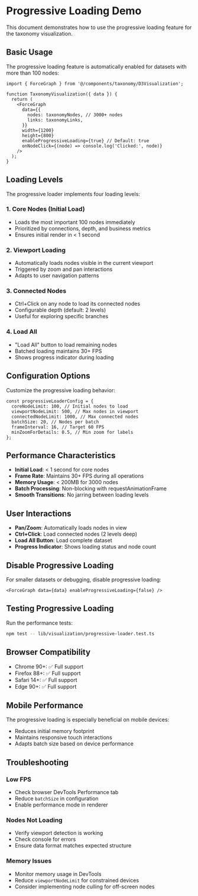 # Progressive Loading Demo

This document demonstrates how to use the progressive loading feature for the taxonomy visualization.

## Basic Usage

The progressive loading feature is automatically enabled for datasets with more than 100 nodes:

```tsx
import { ForceGraph } from '@/components/taxonomy/D3Visualization';

function TaxonomyVisualization({ data }) {
  return (
    <ForceGraph
      data={{
        nodes: taxonomyNodes, // 3000+ nodes
        links: taxonomyLinks,
      }}
      width={1200}
      height={800}
      enableProgressiveLoading={true} // Default: true
      onNodeClick={(node) => console.log('Clicked:', node)}
    />
  );
}
```

## Loading Levels

The progressive loader implements four loading levels:

### 1. Core Nodes (Initial Load)

- Loads the most important 100 nodes immediately
- Prioritized by connections, depth, and business metrics
- Ensures initial render in < 1 second

### 2. Viewport Loading

- Automatically loads nodes visible in the current viewport
- Triggered by zoom and pan interactions
- Adapts to user navigation patterns

### 3. Connected Nodes

- Ctrl+Click on any node to load its connected nodes
- Configurable depth (default: 2 levels)
- Useful for exploring specific branches

### 4. Load All

- "Load All" button to load remaining nodes
- Batched loading maintains 30+ FPS
- Shows progress indicator during loading

## Configuration Options

Customize the progressive loading behavior:

```tsx
const progressiveLoaderConfig = {
  coreNodeLimit: 100, // Initial nodes to load
  viewportNodeLimit: 500, // Max nodes in viewport
  connectedNodeLimit: 1000, // Max connected nodes
  batchSize: 20, // Nodes per batch
  frameInterval: 16, // Target 60 FPS
  minZoomForDetails: 0.5, // Min zoom for labels
};
```

## Performance Characteristics

- **Initial Load**: < 1 second for core nodes
- **Frame Rate**: Maintains 30+ FPS during all operations
- **Memory Usage**: < 200MB for 3000 nodes
- **Batch Processing**: Non-blocking with requestAnimationFrame
- **Smooth Transitions**: No jarring between loading levels

## User Interactions

- **Pan/Zoom**: Automatically loads nodes in view
- **Ctrl+Click**: Load connected nodes (2 levels deep)
- **Load All Button**: Load complete dataset
- **Progress Indicator**: Shows loading status and node count

## Disable Progressive Loading

For smaller datasets or debugging, disable progressive loading:

```tsx
<ForceGraph data={data} enableProgressiveLoading={false} />
```

## Testing Progressive Loading

Run the performance tests:

```bash
npm test -- lib/visualization/progressive-loader.test.ts
```

## Browser Compatibility

- Chrome 90+: ✅ Full support
- Firefox 88+: ✅ Full support
- Safari 14+: ✅ Full support
- Edge 90+: ✅ Full support

## Mobile Performance

The progressive loading is especially beneficial on mobile devices:

- Reduces initial memory footprint
- Maintains responsive touch interactions
- Adapts batch size based on device performance

## Troubleshooting

### Low FPS

- Check browser DevTools Performance tab
- Reduce `batchSize` in configuration
- Enable performance mode in renderer

### Nodes Not Loading

- Verify viewport detection is working
- Check console for errors
- Ensure data format matches expected structure

### Memory Issues

- Monitor memory usage in DevTools
- Reduce `viewportNodeLimit` for constrained devices
- Consider implementing node culling for off-screen nodes
